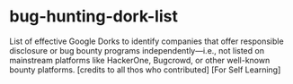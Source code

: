 # bug-hunting-dork-list
List of effective Google Dorks to identify companies that offer responsible disclosure or bug bounty programs independently—i.e., not listed on mainstream platforms like HackerOne, Bugcrowd, or other well-known bounty platforms.
[credits to all thos who contributed]
[For Self Learning]
